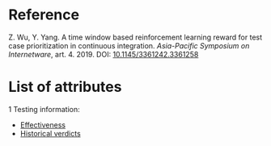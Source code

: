# Reference

Z. Wu, Y. Yang. A time window based reinforcement learning reward for test case prioritization in continuous integration. *Asia-Pacific Symposium on Internetware*, art. 4. 2019. DOI: [10.1145/3361242.3361258](https://www.doi.org/10.1145/3361242.3361258)

# List of attributes

1 Testing information:
* [Effectiveness](../../attributes/testing/test-case/report/effectiveness.md)
* [Historical verdicts](../../attributes/testing/test-case/history/historical-verdicts.md)
